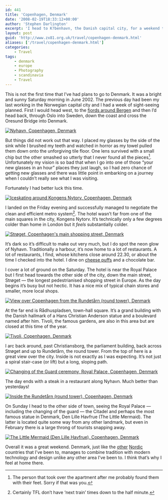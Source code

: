 ```yaml
---
id: 441
title: 'Copenhagen, Denmark'
date: '2008-02-19T18:33:12+00:00'
author: 'Stephen Darlington'
excerpt: 'I head to K?benhavn, the Danish capital city, for a weekend to take in the sights.'
layout: post
guid: 'http://www.zx81.org.uk/travel/copenhagen-denmark.html'
aliases: ['/travel/copenhagen-denmark.html']
categories:
    - Travel
tags:
    - denmark
    - europe
    - Photography
    - scandinavia
    - Travel
---
```


This is not the first time that I’ve had plans to go to Denmark. It was a bright and sunny Saturday morning in June 2002. The previous day had been my last working in the Norwegian capital city and I had a week of sight-seeing planned. First I would head west, to the [fjords around Bergen](/travel/norway.html) and then I’d head back, through Oslo into Sweden, down the coast and cross the Oresund Bridge into Denmark.

[![Nyhavn, Copenhagen, Denmark](https://i0.wp.com/farm4.staticflickr.com/3793/11996333334_964a31aee7.jpg?resize=500%2C333)](http://www.flickr.com/photos/stephendarlington/11996333334/ "Nyhavn, Copenhagen, Denmark by stephendarlington, on Flickr")

But things did not work out that way. I placed my glasses by the side of the sink while I brushed my teeth and watched in horror as my towel pulled them down onto the unforgiving tile floor. One lens survived with a small chip but the other smashed so utterly that I never found all the pieces[^1]. Unfortunately my vision is so bad that when I go into one of those “your new glasses in an hour” places they just laugh, so I had zero chance of getting new glasses and there was little point in embarking on a journey when I couldn’t really see what I was visiting.

Fortunately I had better luck this time.

[![Iceskating around Kongens Nytorv, Copenhagen, Denmark](https://i0.wp.com/farm4.staticflickr.com/3683/11996270693_2439bd1e95.jpg?resize=500%2C333)](http://www.flickr.com/photos/stephendarlington/11996270693/ "Iceskating around Kongens Nytorv, Copenhagen, Denmark by stephendarlington, on Flickr")

I landed on the Friday evening and successfully managed to negotiate the clean and efficient metro system[^2]. The hotel wasn’t far from one of the main squares in the city, Kongens Nytorv. It’s technically only a few degrees colder than home in London but it *feels* substantially colder.

[![Strøget, Copenhagen's main shopping street, Denmark](https://i0.wp.com/farm3.staticflickr.com/2860/11996780146_c05698f42b.jpg?resize=333%2C500)](http://www.flickr.com/photos/stephendarlington/11996780146/ "Strøget, Copenhagen's main shopping street, Denmark by stephendarlington, on Flickr")

It’s dark so it’s difficult to make out very much, but I do spot the neon glow of Nyhavn. Traditionally a harbour, it’s now home to a lot of restaurants. A lot of restaurants, I find, whose kitchens close around 22.30, or about the time I checked into the hotel. I dine on [cheese puffs](http://www.youtube.com/watch?v=BEbZ5omMw_c) and a chocolate bar.

I cover a lot of ground on the Saturday. The hotel is near the Royal Palace but I first head towards the other side of the city, down the main street, Strøget — the longest pedestrianised shopping street in Europe. As the day begins it’s busy but not hectic. It has a nice mix of typical chain stores and smaller, more local shops.

[![View over Copenhagen from the Rundetårn (round tower), Denmark](https://i0.wp.com/farm8.staticflickr.com/7312/11996778226_c3564485df.jpg?resize=500%2C333)](http://www.flickr.com/photos/stephendarlington/11996778226/ "View over Copenhagen from the Rundetårn (round tower), Denmark by stephendarlington, on Flickr")

At the far end is Rådhuspladsen, town-hall square. It’s a grand building with the Danish hallmark of a Hans Christian Anderson statue and a boulevard named after him. Tivoli, the famous gardens, are also in this area but are closed at this time of the year.

[![Tivoli, Copenhagen, Denmark](https://i0.wp.com/farm8.staticflickr.com/7410/11996774326_b3fa2d191c.jpg?resize=333%2C500)](http://www.flickr.com/photos/stephendarlington/11996774326/ "Tivoli, Copenhagen, Denmark by stephendarlington, on Flickr")

I arc back around, past Christiansborg, the parliament building, back across Strøget and up to Rundetårn, the round tower. From the top of here is a great view over the city. Inside is not exactly as I was expecting. It’s not just a spiral stair-case (or lift) but a long, sloping path.

[![Changing of the Guard ceremony, Royal Palace, Copenhagen, Denmark](https://i0.wp.com/farm6.staticflickr.com/5546/11996273983_a4aef9ecc8.jpg?resize=500%2C333)](http://www.flickr.com/photos/stephendarlington/11996273983/ "Changing of the Guard ceremony, Royal Palace, Copenhagen, Denmark by stephendarlington, on Flickr")

The day ends with a steak in a restaurant along Nyhavn. Much better than yesterdays!

[![Inside the Rundetårn (round tower), Copenhagen, Denmark](https://i0.wp.com/farm4.staticflickr.com/3823/11995973185_6de581c8a0.jpg?resize=500%2C333)](http://www.flickr.com/photos/stephendarlington/11995973185/ "Inside the Rundetårn (round tower), Copenhagen, Denmark by stephendarlington, on Flickr")

On Sunday I head to the other side of town, seeing the Royal Palace — including the changing of the guard — the Citadel and perhaps the most famous statue in Denmark, Den Lille Havfrue (The Little Mermaid). The latter is located quite some way from any other landmark, but even in February there is a large throng of tourists snapping away.

[![The Little Mermaid (Den Lille Havfrue), Copenhagen, Denmark](https://i0.wp.com/farm4.staticflickr.com/3675/11995983335_b43d16efc8.jpg?resize=333%2C500)](http://www.flickr.com/photos/stephendarlington/11995983335/ "The Little Mermaid (Den Lille Havfrue), Copenhagen, Denmark by stephendarlington, on Flickr")

Overall it was a great weekend. Denmark, just like the [other](/photography/photofriday/bright.html) [Nordic](/travel/iceland.html) countries that I’ve been to, manages to combine tradition with modern technology and design unlike any other area I’ve been to. I think that’s why I feel at home there.
[^1]: The person that took over the apartment after me probably found them with their feet. Sorry if that was you.
[^2]: Certainly TFL don’t have ‘next train’ times down to the half minute.
